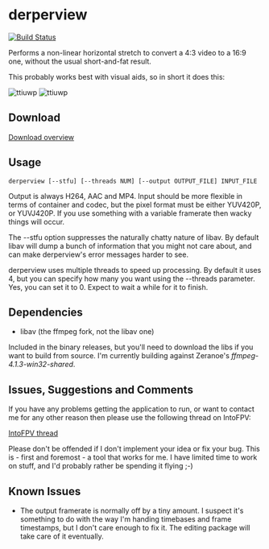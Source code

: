# derperview

[![Build Status](https://travis-ci.com/warhog/derperview.svg?branch=master)](https://travis-ci.com/warhog/derperview)

Performs a non-linear horizontal stretch to convert a 4:3 video to a 16:9 one, without the usual short-and-fat result.

This probably works best with visual aids, so in short it does this:

![ttiuwp](https://raw.githubusercontent.com/banelle/derperview/master/doc/0_original.jpg "yuck 4:3")
![ttiuwp](https://raw.githubusercontent.com/banelle/derperview/master/doc/1_derped.jpg "yummy derped 16:9")

## Download

[Download overview](https://github.com/banelle/derperview/releases)

## Usage

```derperview [--stfu] [--threads NUM] [--output OUTPUT_FILE] INPUT_FILE```

Output is always H264, AAC and MP4. Input should be more flexible in terms of container and codec, but the pixel format must be either YUV420P, or YUVJ420P. If you use something with a variable framerate then wacky things will occur.

The --stfu option suppresses the naturally chatty nature of libav. By default libav will dump a bunch of information that you might not care about, and can make derperview's error messages harder to see.

derperview uses multiple threads to speed up processing. By default it uses 4, but you can specify how many you want using the --threads parameter. Yes, you can set it to 0. Expect to wait a while for it to finish.

## Dependencies

- libav (the ffmpeg fork, not the libav one)

Included in the binary releases, but you'll need to download the libs if you want to build from source. I'm currently building against Zeranoe's _ffmpeg-4.1.3-win32-shared_.

## Issues, Suggestions and Comments

If you have any problems getting the application to run, or want to contact me for any other reason then please use the following thread on IntoFPV:

[IntoFPV thread](https://intofpv.com/t-derperview-a-command-line-superview-alternative)

Please don't be offended if I don't implement your idea or fix your bug. This is - first and foremost - a tool that works for me. I have limited time to work on stuff, and I'd probably rather be spending it flying ;-)

## Known Issues

- The output framerate is normally off by a tiny amount. I suspect it's something to do with the way I'm handing timebases and frame timestamps, but I don't care enough to fix it. The editing package will take care of it eventually.

